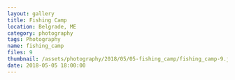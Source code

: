 ```yaml
---
layout: gallery
title: Fishing Camp
location: Belgrade, ME
category: photography
tags: Photography
name: fishing_camp
files: 9
thumbnail: /assets/photography/2018/05/05-fishing_camp/fishing_camp-9.jpg
date: 2018-05-05 18:00:00
---
```

